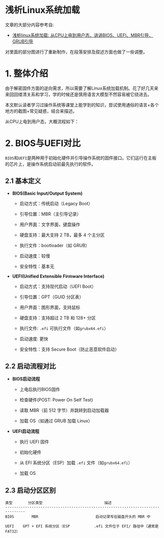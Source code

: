 # 浅析Linux系统加载

文章的大部分内容参考自:

- [浅析linux系统加载: 从CPU上电到用户态，讲讲BIOS、UEFI、MBR引导、GRUB引导](https://zhuanlan.zhihu.com/p/10518502692)

对里面的部分图进行了重新制作，在段落安排及叙述方面也做了一些调整。

# 1. 整体介绍

由于解密固件方面的逆向需求，所以需要了解Linux系统加载机制。花了好几天来来回回缕清关系和学习，学的时候还是慎用语言大模型不然容易被它绕进去。

本文默认读者学习过操作系统等课堂上能学到的知识，尝试使用通俗的语言+各个地方的截图+常见疑惑，结合来描述。

从CPU上电到用户态，大概流程如下：


# 2. BIOS与UEFI对比

`BIOS`和`UEFI`是两种用于初始化硬件并引导操作系统的固件接口。它们运行在主板的芯片上，是操作系统启动前最先执行的软件。

## 2.1 基本定义

- **BIOS(Basic Input/Output System)**

    - 启动方式：传统启动（Legacy Boot）
  
    - 引导位置：MBR（主引导记录）
  
    - 用户界面：文字界面，键盘操作
  
    - 硬盘支持：最大支持 2 TB，最多 4 个主分区
  
    - 执行文件：bootloader（如 GRUB）
  
    - 启动速度：较慢
  
    - 安全特性：基本无

- **UEFI(Unified Extensible Firmware Interface)**

    - 启动方式：支持现代启动（UEFI Boot）
 
    - 引导位置：GPT（GUID 分区表）

    - 用户界面：图形界面，支持鼠标
 
    - 硬盘支持：支持超过 2 TB 和 128+ 分区
 
    - 执行文件: `.efi` 可执行文件（如`grubx64.efi`）
 
    - 启动速度: 更快
 
    - 安全特性：支持 Secure Boot（防止恶意软件启动）
 
## 2.2 启动流程对比

- **BIOS启动流程**

    - 上电后执行BIOS固件
 
    - 检查硬件(POST: Power On Self Test)
 
    - 读取 MBR（前 512 字节）并跳转到启动加载器
 
    - 加载 OS（如通过 GRUB 加载 Linux） 

- **UEFI启动流程**

    - 执行 UEFI 固件
 
    - 初始化硬件
 
    - 从 EFI 系统分区（ESP）加载 `.efi` 文件（如`grubx64.efi`）
 
    - 加载 OS
 
## 2.3 启动分区区别

```text
类型       分区类型                            描述
-------------------------------------------------------------------------------
BIOS	    MBR                          启动记录写在磁盘开头的 MBR 中

UEFI	GPT + EFI 系统分区（ESP           .efi 文件位于 EFI/ 路径中（通常是 FAT32）
```
